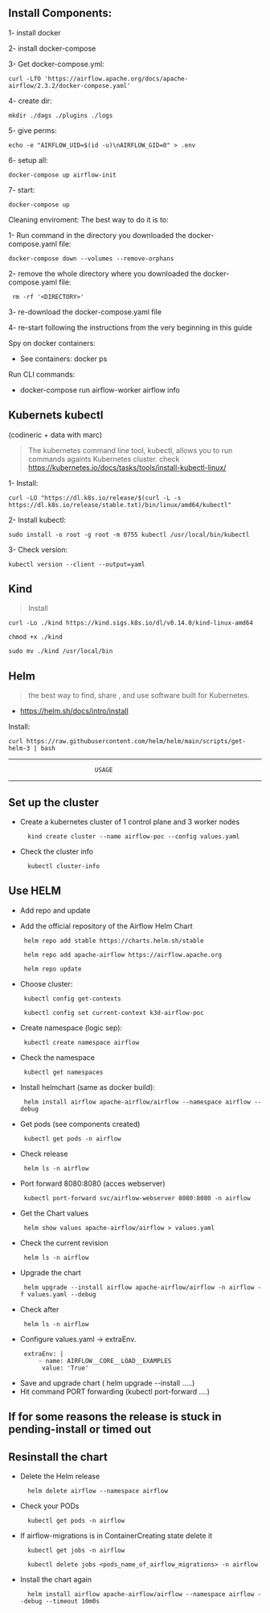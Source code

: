 ## Install Components:

1- install docker

2- install docker-compose

3- Get docker-compose.yml:

    curl -LfO 'https://airflow.apache.org/docs/apache-airflow/2.3.2/docker-compose.yaml'
    
4- create dir: 

    mkdir ./dags ./plugins ./logs
    
5- give perms: 

    echo -e "AIRFLOW_UID=$(id -u)\nAIRFLOW_GID=0" > .env
    
6- setup all: 

    docker-compose up airflow-init
    
7- start: 

    docker-compose up


Cleaning enviroment:
The best way to do it is to:

1- Run command in the directory you downloaded the docker-compose.yaml file: 

    docker-compose down --volumes --remove-orphans 
    
2- remove the whole directory where you downloaded the docker-compose.yaml file:

     rm -rf '<DIRECTORY>'
     
3- re-download the docker-compose.yaml file

4- re-start following the instructions from the very beginning in this guide


Spy on docker containers:
- See containers: docker ps

Run CLI commands:
- docker-compose run airflow-worker airflow info


## Kubernets kubectl
(codineric + data with marc)
> The kubernetes command line tool, kubectl, allows you to run commands againts Kubernetes cluster.
check https://kubernetes.io/docs/tasks/tools/install-kubectl-linux/

1- Install: 

    curl -LO "https://dl.k8s.io/release/$(curl -L -s https://dl.k8s.io/release/stable.txt)/bin/linux/amd64/kubectl"

2- Install kubectl:

    sudo install -o root -g root -m 0755 kubectl /usr/local/bin/kubectl

3- Check version:

    kubectl version --client --output=yaml 


## Kind
> Install

    curl -Lo ./kind https://kind.sigs.k8s.io/dl/v0.14.0/kind-linux-amd64
    
    chmod +x ./kind
    
    sudo mv ./kind /usr/local/bin

## Helm
> the best way to find, share , and use software built for Kubernetes.

* https://helm.sh/docs/intro/install

Install:
    
    curl https://raw.githubusercontent.com/helm/helm/main/scripts/get-helm-3 | bash

-----------------------------------------------------------  -----------------------------------------------------------
                            USAGE
-----------------------------------------------------------  -----------------------------------------------------------

## Set up the cluster

* Create a kubernetes cluster of 1 control plane and 3 worker nodes
    
        kind create cluster --name airflow-poc --config values.yaml

* Check the cluster info
    
        kubectl cluster-info

## Use HELM

* Add repo and update
* Add the official repository of the Airflow Helm Chart

       helm repo add stable https://charts.helm.sh/stable

       helm repo add apache-airflow https://airflow.apache.org

       helm repo update

* Choose cluster:

       kubectl config get-contexts

       kubectl config set current-context k3d-airflow-poc

* Create namespace (logic sep):
    
       kubectl create namespace airflow

* Check the namespace
    
       kubectl get namespaces

* Install helmchart (same as docker build):
    
       helm install airflow apache-airflow/airflow --namespace airflow --debug

* Get pods (see components created)
    
       kubectl get pods -n airflow

* Check release
    
       helm ls -n airflow

* Port forward 8080:8080 (acces webserver)

       kubectl port-forward svc/airflow-webserver 8080:8080 -n airflow

* Get the Chart values
    
       helm show values apache-airflow/airflow > values.yaml

* Check the current revision
    
       helm ls -n airflow
    
* Upgrade the chart

       helm upgrade --install airflow apache-airflow/airflow -n airflow -f values.yaml --debug

* Check after
    
       helm ls -n airflow


- Configure values.yaml -> extraEnv.

       extraEnv: |
           - name: AIRFLOW__CORE__LOAD__EXAMPLES
            value: 'True'

* Save and upgrade chart ( helm upgrade --install .....)
* Hit command PORT forwarding (kubectl port-forward ....)

## If for some reasons the release is stuck in pending-install or timed out
## Resinstall the chart
* Delete the Helm release
    
        helm delete airflow --namespace airflow

* Check your PODs
    
        kubectl get pods -n airflow

* If airflow-migrations is in ContainerCreating state delete it

        kubectl get jobs -n airflow

        kubectl delete jobs <pods_name_of_airflow_migrations> -n airflow

* Install the chart again
    
        helm install airflow apache-airflow/airflow --namespace airflow --debug --timeout 10m0s
